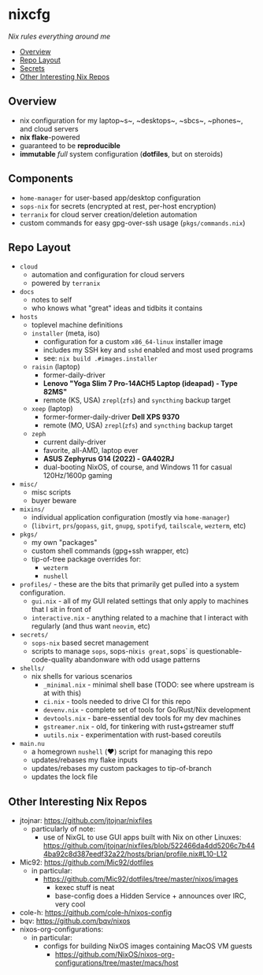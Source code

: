 # nixcfg
*Nix rules everything around me*

<!--[![builds.sr.ht status](https://builds.sr.ht/~colemickens/nixcfg.svg)](https://builds.sr.ht/~colemickens/nixcfg?)-->

- [Overview](#overview)
- [Repo Layout](#repo-layout)
- [Secrets](#secrets)
- [Other Interesting Nix Repos](#other-interesting-nix-repos)

## Overview

* nix configuration for my laptop~s~, ~desktops~, ~sbcs~, ~phones~, and cloud servers
* **nix flake**-powered
* guaranteed to be **reproducible**
* **immutable** *full* system configuration (**dotfiles**, but on steroids)

## Components

* `home-manager` for user-based app/desktop configuration
* `sops-nix` for secrets (encrypted at rest, per-host encryption)
* `terranix` for cloud server creation/deletion automation
* custom commands for easy gpg-over-ssh usage (`pkgs/commands.nix`)

## Repo Layout
* `cloud`
  * automation and configuration for cloud servers
  * powered by `terranix`
* `docs`
  * notes to self
  * who knows what "great" ideas and tidbits it contains
* `hosts` 
  * toplevel machine definitions
  * `installer` (meta, iso)
    * configuration for a custom `x86_64-linux` installer image
    * includes my SSH key and `sshd` enabled and most used programs
    * see: `nix build .#images.installer`
  * `raisin` (laptop)
    * former-daily-driver
    * **Lenovo "Yoga Slim 7 Pro-14ACH5 Laptop (ideapad) - Type 82MS"**
    * remote (KS, USA) `zrepl`(`zfs`) and `syncthing` backup target
  * `xeep` (laptop)
    * former-former-daily-driver **Dell XPS 9370**
    * remote (MO, USA) `zrepl`(`zfs`) and `syncthing` backup target
  * `zeph`
    * current daily-driver
    * favorite, all-AMD, laptop ever
    * **ASUS Zephyrus G14 (2022) - GA402RJ**
    * dual-booting NixOS, of course, and Windows 11 for casual 120Hz/1600p gaming
* `misc/`
  * misc scripts
  * buyer beware
* `mixins/`
  * individual application configuration (mostly via `home-manager`)
  * (`libvirt`, `prs`/`gopass`, `git`, `gnupg`, `spotifyd`, `tailscale`, `wezterm`, etc)
* `pkgs/`
  * my own "packages"
  * custom shell commands (gpg+ssh wrapper, etc)
  * tip-of-tree package overrides for:
    * `wezterm`
    * `nushell`
* `profiles/` - these are the bits that primarily get pulled into a system configuration.
  * `gui.nix` - all of my GUI related settings that only apply to machines that I sit in front of
  * `interactive.nix` - anything related to a machine that I interact with regularly (and thus want `neovim`, etc)
* `secrets/`
  * `sops-nix` based secret management
  * scripts to manage `sops`, sops-nix` is great, `sops` is questionable-code-quality abandonware with odd usage patterns
* `shells/`
  * nix shells for various scenarios
    * `_minimal.nix` - minimal shell base (TODO: see where upstream is at with this)
    * `ci.nix` - tools needed to drive CI for this repo
    * `devenv.nix` - complete set of tools for Go/Rust/Nix development
    * `devtools.nix` - bare-essential dev tools for my dev machines
    * `gstreamer.nix` - old, for tinkering with rust+gstreamer stuff
    * `uutils.nix` - experimentation with rust-based coreutils
* `main.nu`
  * a homegrown `nushell` (❤️) script for managing this repo
  * updates/rebases my flake inputs
  * updates/rebases my custom packages to tip-of-branch
  * updates the lock file

## Other Interesting Nix Repos

- jtojnar: https://github.com/jtojnar/nixfiles
  - particularly of note:
    - use of NixGL to use GUI apps built with Nix on other Linuxes:
      https://github.com/jtojnar/nixfiles/blob/522466da4dd5206c7b444ba92c8d387eedf32a22/hosts/brian/profile.nix#L10-L12
- Mic92: https://github.com/Mic92/dotfiles
  - in particular:
    - https://github.com/Mic92/dotfiles/tree/master/nixos/images
      - kexec stuff is neat
      - base-config does a Hidden Service + announces over IRC, very cool
- cole-h: https://github.com/cole-h/nixos-config
- bqv: https://github.com/bqv/nixos
- nixos-org-configurations:
  - in particular:
    - configs for building NixOS images containing MacOS VM guests
      - https://github.com/NixOS/nixos-org-configurations/tree/master/macs/host
